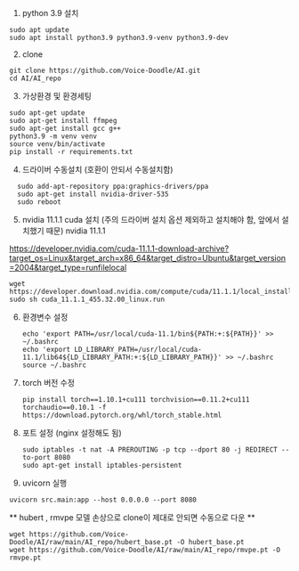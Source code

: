 
1. python 3.9 설치
  ```
  sudo apt update
  sudo apt install python3.9 python3.9-venv python3.9-dev
```

2. clone
  ```
  git clone https://github.com/Voice-Doodle/AI.git
  cd AI/AI_repo
```

3. 가상환경 및 환경세팅
  ```
sudo apt-get update
sudo apt-get install ffmpeg
sudo apt-get install gcc g++ 
  python3.9 -m venv venv
  source venv/bin/activate
  pip install -r requirements.txt
```
4. 드라이버 수동설치 (호환이 안되서 수동설치함)
```
  sudo add-apt-repository ppa:graphics-drivers/ppa
  sudo apt-get install nvidia-driver-535
  sudo reboot
```
5. nvidia 11.1.1 cuda 설치 (주의 드라이버 설치 옵션 제외하고 설치해야 함, 앞에서 설치했기 때문)
  nvidia 11.1.1

  https://developer.nvidia.com/cuda-11.1.1-download-archive?target_os=Linux&target_arch=x86_64&target_distro=Ubuntu&target_version=2004&target_type=runfilelocal

```
wget https://developer.download.nvidia.com/compute/cuda/11.1.1/local_installers/cuda_11.1.1_455.32.00_linux.run
sudo sh cuda_11.1.1_455.32.00_linux.run
```
6. 환경변수 설정
   ```
   echo 'export PATH=/usr/local/cuda-11.1/bin${PATH:+:${PATH}}' >> ~/.bashrc
   echo 'export LD_LIBRARY_PATH=/usr/local/cuda-11.1/lib64${LD_LIBRARY_PATH:+:${LD_LIBRARY_PATH}}' >> ~/.bashrc
   source ~/.bashrc
   ```

7. torch 버전 수정
   ```
   pip install torch==1.10.1+cu111 torchvision==0.11.2+cu111 torchaudio==0.10.1 -f https://download.pytorch.org/whl/torch_stable.html
   ```

8. 포트 설정 (nginx 설정해도 됨)
   ```
   sudo iptables -t nat -A PREROUTING -p tcp --dport 80 -j REDIRECT --to-port 8080
   sudo apt-get install iptables-persistent
   ```

9. uvicorn 실행
  ```
  uvicorn src.main:app --host 0.0.0.0 --port 8080
  ```


** hubert , rmvpe 모델 손상으로 clone이 제대로 안되면 수동으로 다운 **
```
wget https://github.com/Voice-Doodle/AI/raw/main/AI_repo/hubert_base.pt -O hubert_base.pt
wget https://github.com/Voice-Doodle/AI/raw/main/AI_repo/rmvpe.pt -O rmvpe.pt
```

